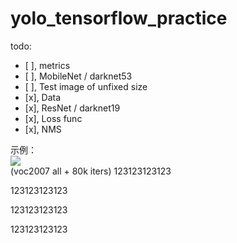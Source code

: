 # yolo\_tensorflow\_practice

todo:

  - [ ], metrics
  - [ ], MobileNet / darknet53
  - [ ], Test image of unfixed size
  - [x], Data
  - [x], ResNet / darknet19
  - [x], Loss func
  - [x], NMS

示例：  
![](./images/person_save.jpg)  
(voc2007 all + 80k iters)
123123123123


123123123123

123123123123

123123123123
